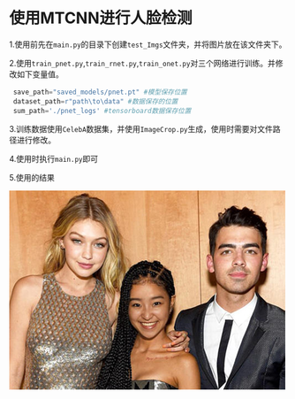 # 使用MTCNN进行人脸检测

1.使用前先在`main.py`的目录下创建`test_Imgs`文件夹，并将图片放在该文件夹下。

2.使用`train_pnet.py`,`train_rnet.py`,`train_onet.py`对三个网络进行训练。并修改如下变量值。

```python
 save_path="saved_models/pnet.pt" #模型保存位置
 dataset_path=r"path\to\data" #数据保存的位置
 sum_path='./pnet_logs' #tensorboard数据保存位置
```

3.训练数据使用`CelebA`数据集，并使用`ImageCrop.py`生成，使用时需要对文件路径进行修改。

4.使用时执行`main.py`即可

5.使用的结果

**![结果](https://github.com/Lizi2hua/MTCNN/blob/master/test_Imgs/u%3D123579553%2C2548320036%26fm%3D26%26gp%3D0.jpg)**


